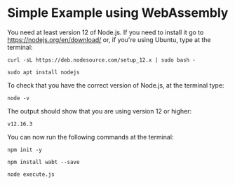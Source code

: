 # Simple Example using WebAssembly

You need at least version 12 of Node.js. If you need to install it go to
https://nodejs.org/en/download/ or, if you're using Ubuntu, type at the
terminal:

    curl -sL https://deb.nodesource.com/setup_12.x | sudo bash -

    sudo apt install nodejs

To check that you have the correct version of Node.js, at the terminal type:

    node -v

The output should show that you are using version 12 or higher:

    v12.16.3

You can now run the following commands at the terminal:

    npm init -y

    npm install wabt --save

    node execute.js
